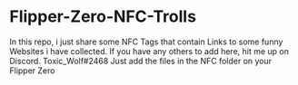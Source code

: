 # Flipper-Zero-NFC-Trolls
In this repo, i just share some NFC Tags that contain Links to some funny Websites i have collected. If you have any others to add here, hit me up on Discord. Toxic_Wolf#2468    Just add the files in the NFC folder on your Flipper Zero
